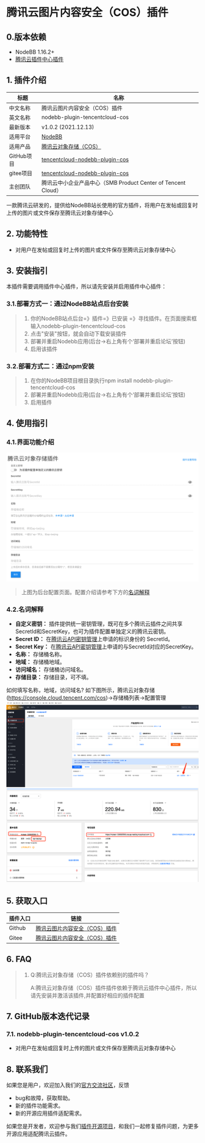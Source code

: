 # 腾讯云图片内容安全（COS）插件

## 0.版本依赖

- NodeBB 1.16.2+
- [腾讯云插件中心插件](https://github.com/Tencent-Cloud-Plugins/tencentcloud-nodebb-plugin-common)

## 1. 插件介绍
| 标题      | 名称    |
| ----     | ---------------- |
| 中文名称   | 腾讯云图片内容安全（COS）插件 |
| 英文名称   | nodebb-plugin-tencentcloud-cos |
| 最新版本   | v1.0.2 (2021.12.13) |
| 适用平台   | [NodeBB](https://nodebb.org) |
| 适用产品   | [腾讯云对象存储（COS）](https://cloud.tencent.com/product/cos) |
| GitHub项目| [tencentcloud-nodebb-plugin-cos](https://github.com/Tencent-Cloud-Plugins/tencentcloud-nodebb-plugin-cos) |
| gitee项目| [tencentcloud-nodebb-plugin-cos](https://gitee.com/Tencent-Cloud-Plugins/tencentcloud-nodebb-plugin-cos) |
| 主创团队   | 腾讯云中小企业产品中心（SMB Product Center of Tencent Cloud） |

一款腾讯云研发的，提供给NodeBB站长使用的官方插件，将用户在发帖或回复时上传的图片或文件保存至腾讯云对象存储中心

## 2. 功能特性
- 对用户在发帖或回复时上传的图片或文件保存至腾讯云对象存储中心

## 3. 安装指引

本插件需要调用插件中心插件，所以请先安装并启用插件中心插件：

### 3.1.部署方式一：通过NodeBB站点后台安装
> 1. 你的NodeBB站点后台=》插件=》已安装 =》寻找插件。在页面搜索框输入nodebb-plugin-tencentcloud-cos
> 2. 点击"安装"按钮，就会自动下载安装插件
> 3. 部署并重启Nodebb应用(后台->右上角有个‘部署并重启论坛’按钮)
> 4. 启用该插件

### 3.2.部署方式二：通过npm安装
> 1. 在你的NodeBB项目根目录执行npm install nodebb-plugin-tencentcloud-cos
> 2. 部署并重启Nodebb应用(后台->右上角有个‘部署并重启论坛’按钮)
> 3. 启用插件

## 4. 使用指引
### 4.1.界面功能介绍

![](./images/setup.png)
> 上图为后台配置页面。配置介绍请参考下方的[名词解释](#_4-2-名词解释)

### 4.2.名词解释
- **自定义密钥：** 插件提供统一密钥管理，既可在多个腾讯云插件之间共享SecretId和SecretKey，也可为插件配置单独定义的腾讯云密钥。
- **Secret ID：** 在[腾讯云API密钥管理](https://console.cloud.tencent.com/cam/capi)上申请的标识身份的 SecretId。
- **Secret Key：** 在[腾讯云API密钥管理](https://console.cloud.tencent.com/cam/capi)上申请的与SecretId对应的SecretKey。
- **名称：** 存储桶名称。
- **地域：** 存储桶地域。
- **访问域名：** 存储桶访问域名。
- **存储目录：** 存储目录，可不填。

如何填写名称，地域，访问域名? 如下图所示，腾讯云对象存储(https://console.cloud.tencent.com/cos)->存储桶列表->配置管理
![](./images/setup2.png)
![](./images/setup3.png)

## 5. 获取入口

| 插件入口      | 链接    |
| ----     | ---------------- |
| Github | [腾讯云图片内容安全（COS）插件](https://github.com/Tencent-Cloud-Plugins/tencentcloud-nodebb-plugin-cos) |
| Gitee | [腾讯云图片内容安全（COS）插件](https://gitee.com/Tencent-Cloud-Plugins/tencentcloud-nodebb-plugin-cos) |

## 6. FAQ
> 1. Q:腾讯云对象存储（COS）插件依赖别的插件吗？
>    
>    A:腾讯云对象存储（COS）插件插件依赖于腾讯云插件中心插件，所以请先安装并激活该插件,并配置好相应的插件配置

## 7. GitHub版本迭代记录

### 7.1. nodebb-plugin-tencentcloud-cos v1.0.2

- 对用户在发帖或回复时上传的图片或文件保存至腾讯云对象存储中心

## 8. 联系我们

如果您是用户，欢迎加入我们的[官方交流社区](https://dnspod.chat/?categoryId=10&sequence=0)，反馈
- bug和故障，获取帮助。
- 新的插件功能需求。
- 新的开源应用插件适配需求。

如果您是开发者，欢迎参与我们[插件开源项目](https://github.com/Tencent-Cloud-Plugins)，和我们一起修复插件问题，为更多开源应用适配腾讯云插件。
